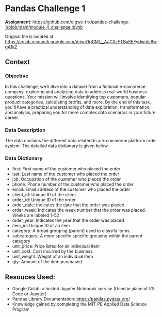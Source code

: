 # Pandas Challenge 1

**Assignment**: https://github.com/oigwe-frx/pandas-challenge-1/blob/main/module_4_challenge.ipynb


Original file is located at
    https://colab.research.google.com/drive/1rjGMt__AJCXzFTBaKEFydwrds8wgAfk2


## **Context**

### Objective

In this challenge, we'll dive into a dataset from a fictional e-commerce company, exploring and analyzing data to address real-world business questions. Your mission will involve identifying top customers, popular product categories, calculating profits, and more. By the end of this task, you'll have a practical understanding of data exploration, transformation, and analysis, preparing you for more complex data scenarios in your future career.

### Data Description

The data contains the different data related to a e-commerce platform order system. The detailed data dictionary is given below.

### Data Dictionary

* first: First name of the customer who placed the order
* last: Last name of the customer who placed the order
* job: Occupation of the customer who placed the order
* phone: Phone number of the customer who placed the order
* email: Email address of the customer who placed the order
* client_id: Unique ID of the client
* order_id: Unique ID of the order
* order_date: Indicates the date that the order was placed
* order_week: Indicates the week number that the order was placed. Weeks are labeled 1-52
* order_year: Indicates the year that the order was placed
* item_id: Unique ID of an item
* category: A broad grouping (parent) used to classify items.
* subcategory: A more specific specific grouping within the parent category
* unit_price: Price listed for an individual item
* unit_cost: Cost incurred by the business
* unit_weight: Weight of an individual item
* qty:  Amount of the item purchased


## Resouces Used:
- Google Colab: a hosted Jupyter Notebook service (Used in place of VS Code or Jupyter)
- Pandas Library Documentation: https://pandas.pydata.org/
- Knowledge gained by completing the MIT-PE Applied Data Science Program
